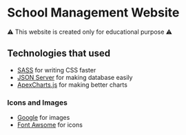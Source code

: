 
# School Management Website

⚠ This website is created only for educational purpose ⚠

## Technologies that used
- [SASS](https://sass-lang.com/) for writing CSS faster
- [JSON Server](https://www.npmjs.com/package/json-server) for making database easily
- [ApexCharts.js](https://apexcharts.com/) for making better charts
### Icons and Images
- [Google](https://www.google.com/) for images
- [Font Awsome](https://fontawesome.com/) for icons

